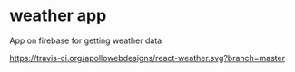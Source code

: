 # weather app

App on firebase for getting weather data

https://travis-ci.org/apollowebdesigns/react-weather.svg?branch=master